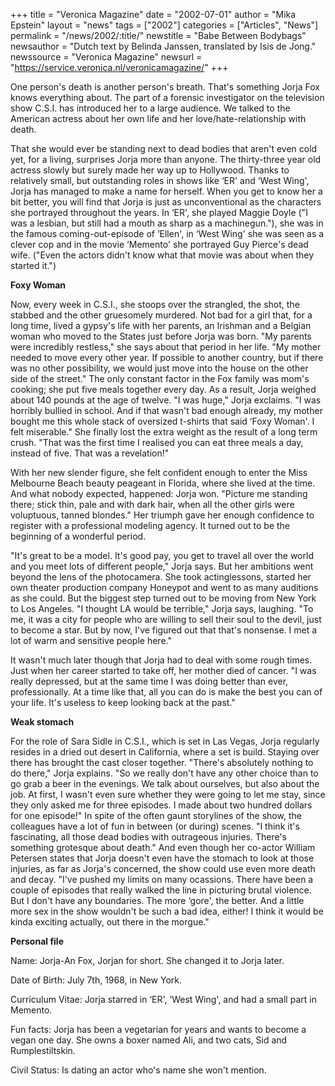 +++
title = "Veronica Magazine"
date = "2002-07-01"
author = "Mika Epstein"
layout = "news"
tags = ["2002"]
categories = ["Articles", "News"]
permalink = "/news/2002/:title/"
newstitle = "Babe Between Bodybags"
newsauthor = "Dutch text by Belinda Janssen, translated by Isis de Jong."
newssource = "Veronica Magazine"
newsurl = "https://service.veronica.nl/veronicamagazine/"
+++

One person's death is another person's breath. That's something Jorja Fox knows everything about. The part of a forensic investigator on the television show C.S.I. has introduced her to a large audience. We talked to the American actress about her own life and her love/hate-relationship with death.

That she would ever be standing next to dead bodies that aren't even cold yet, for a living, surprises Jorja more than anyone. The thirty-three year old actress slowly but surely made her way up to Hollywood. Thanks to relatively small, but outstanding roles in shows like &#8216;ER' and &#8216;West Wing', Jorja has managed to make a name for herself. When you get to know her a bit better, you will find that Jorja is just as unconventional as the characters she portrayed throughout the years. In &#8216;ER', she played Maggie Doyle ("I was a lesbian, but still had a mouth as sharp as a machinegun."), she was in the famous coming-out-episode of &#8216;Ellen', in &#8216;West Wing' she was seen as a clever cop and in the movie &#8216;Memento' she portrayed Guy Pierce's dead wife. ("Even the actors didn't know what that movie was about when they started it.")

**Foxy Woman**

Now, every week in C.S.I., she stoops over the strangled, the shot, the stabbed and the other gruesomely murdered. Not bad for a girl that, for a long time, lived a gypsy's life with her parents, an Irishman and a Belgian woman who moved to the States just before Jorja was born. "My parents were incredibly restless," she says about that period in her life. "My mother needed to move every other year. If possible to another country, but if there was no other possibility, we would just move into the house on the other side of the street." The only constant factor in the Fox family was mom's cooking; she put five meals together every day. As a result, Jorja weighed about 140 pounds at the age of twelve. "I was huge," Jorja exclaims. "I was horribly bullied in school. And if that wasn't bad enough already, my mother bought me this whole stack of oversized t-shirts that said &#8216;Foxy Woman'. I felt miserable." She finally lost the extra weight as the result of a long term crush. "That was the first time I realised you can eat three meals a day, instead of five. That was a revelation!"

With her new slender figure, she felt confident enough to enter the Miss Melbourne Beach beauty peageant in Florida, where she lived at the time. And what nobody expected, happened: Jorja won. "Picture me standing there; stick thin, pale and with dark hair, when all the other girls were voluptuous, tanned blondes." Her triumph gave her enough confidence to register with a professional modeling agency. It turned out to be the beginning of a wonderful period.

"It's great to be a model. It's good pay, you get to travel all over the world and you meet lots of different people," Jorja says. But her ambitions went beyond the lens of the photocamera. She took actinglessons, started her own theater production company Honeypot and went to as many auditions as she could. But the biggest step turned out to be moving from New York to Los Angeles. "I thought LA would be terrible," Jorja says, laughing. "To me, it was a city for people who are willing to sell their soul to the devil, just to become a star. But by now, I've figured out that that's nonsense. I met a lot of warm and sensitive people here."

It wasn't much later though that Jorja had to deal with some rough times. Just when her career started to take off, her mother died of cancer. "I was really depressed, but at the same time I was doing better than ever, professionally. At a time like that, all you can do is make the best you can of your life. It's useless to keep looking back at the past."

**Weak stomach**

For the role of Sara Sidle in C.S.I., which is set in Las Vegas, Jorja regularly resides in a dried out desert in California, where a set is build. Staying over there has brought the cast closer together. "There's absolutely nothing to do there," Jorja explains. "So we really don't have any other choice than to go grab a beer in the evenings. We talk about ourselves, but also about the job. At first, I wasn't even sure whether they were going to let me stay, since they only asked me for three episodes. I made about two hundred dollars for one episode!" In spite of the often gaunt storylines of the show, the colleagues have a lot of fun in between (or during) scenes. "I think it's fascinating, all those dead bodies with outrageous injuries. There's something grotesque about death." And even though her co-actor William Petersen states that Jorja doesn't even have the stomach to look at those injuries, as far as Jorja's concerned, the show could use even more death and decay. "I've pushed my limits on many ocassions. There have been a couple of episodes that really walked the line in picturing brutal violence. But I don't have any boundaries. The more &#8216;gore', the better. And a little more sex in the show wouldn't be such a bad idea, either! I think it would be kinda exciting actually, out there in the morgue."

**Personal file**  
  
Name: Jorja-An Fox, Jorjan for short. She changed it to Jorja later.  
  
Date of Birth: July 7th, 1968, in New York.  
  
Curriculum Vitae: Jorja starred in &#8216;ER', &#8216;West Wing', and had a small part in Memento.  
  
Fun facts: Jorja has been a vegetarian for years and wants to become a vegan one day. She owns a boxer named Ali, and two cats, Sid and Rumplestiltskin.  
  
Civil Status: Is dating an actor who's name she won't mention.

